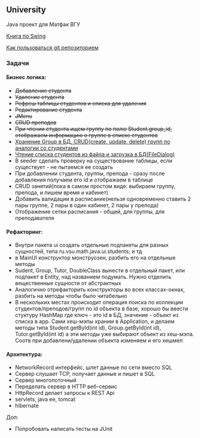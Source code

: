 ## University
Java проект для Матфак ВГУ

[Книга по Swing](https://dl.dropboxusercontent.com/u/5884236/%D0%98%D0%B2%D0%B0%D0%BD_%D0%9F%D0%BE%D1%80%D1%82%D1%8F%D0%BD%D0%BA%D0%B8%D0%BD-Swing.%D0%AD%D1%84%D1%84%D0%B5%D0%BA%D1%82%D0%B8%D0%B2%D0%BD%D1%8B%D0%B5_%D0%BF%D0%BE%D0%BB%D1%8C%D0%B7%D0%BE%D0%B2%D0%B0%D1%82%D0%B5%D0%BB%D1%8C%D1%81%D0%BA%D0%B8%D0%B5_%D0%B8%D0%BD%D1%82%D0%B5%D1%80%D1%84%D0%B5%D0%B9%D1%81%D1%8B.pdf)

[Как пользоваться git репозиторием](https://github.com/math-vsu/University/blob/master/doc/git.md)

### Задачи

#### Бизнес логика:
* ~~Добавление студента~~
* ~~Удаление студента~~
* ~~Рефреш таблицы студентов и списка для удаления~~
* ~~Редактирование студента~~
* ~~JMenu~~
* ~~CRUD преподов~~
* ~~При чтении студента ищем группу по полю Student.group_id, отображаем информацию о группе в списке студентов~~
* [Хранение Group в БД, CRUD(create, update, delete) групп по аналогии со студентами](https://github.com/math-vsu/University/blob/master/doc/groups.md)
* [Чтение списка студентов из файла и загрузка в БД(FileDialog)](https://github.com/math-vsu/University/blob/master/doc/loadFromFile.md)
* В seeder сделать проверку на существование таблицы, если существует - не пытаемся ее создать
* При добавлении студента, группы, препода - сразу после добавления получаем его id и отображаем в таблице
* CRUD занятий(пока в самом простом виде: выбираем группу, препода, и пишем время и кабинет)
* Добавить валидации в расписание(нельзя одновременно ставить 2 пары группе, 2 пары в один кабинет, 2 пары у препода)
* Отображение сетки расписания - общей, для группы, для преподавателя
 

#### Рефакторинг:
* Внутри пакета ui создать отдельные подпакеты для разных сущностей, типа ru.vsu.math.java.ui.students; и тд
* в MainUI конструктор монструозен, разбить его на отдельные методы
* Sudent, Group, Tutor, DoubleClass вынести в отдельный пакет, или подпакет в Entity, над названием подумать. Нужно отделить вещественные сущности от абстрактных
* Аналогично отрефакторить конструкторы во всех классах-окнах, разбить на методы чтобы было читабельно
* В нескольких местах происходит операция поиска по коллекции студентов/преподов/групп по id объекта в базе, хорошо бы ввести стуктуру HashMap где ключ - это id в БД, значение - объект из списка в app. Сами хеш-мэпы храним в Application, и делаем методы типа Student.getById(int id), Group.getById(int id), Tutor.getById(int id) а эти методы уже выбирают объект из хеш-мэпа. Соотв при добавлени/удалении объекта изменяем и его хешмеп

#### Архитектура:
* NetworkRecord интерфейс, шлет данные по сети вместо SQL
* Сервер слушает TCP, получает данные и пишет в SQL
* Сервер многопоточный
* Переделать сервер в HTTP веб-сервис
* HttpRecord делает запросы к REST Api
* servlets, java ee, tomcat
* hibernate

Доп:
* Попробовать написать тесты на JUnit
